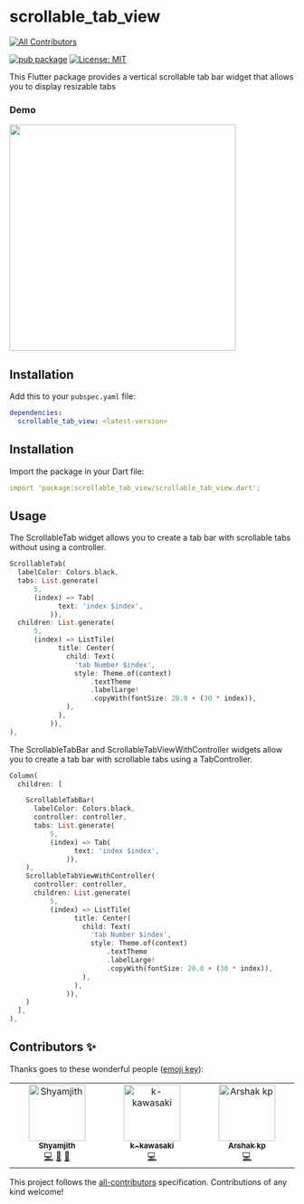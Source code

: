# scrollable_tab_view
<!-- ALL-CONTRIBUTORS-BADGE:START - Do not remove or modify this section -->
[![All Contributors](https://img.shields.io/badge/all_contributors-3-orange.svg?style=flat-square)](#contributors-)
<!-- ALL-CONTRIBUTORS-BADGE:END -->
[![pub package](https://img.shields.io/pub/v/scrollable_tab_view.svg)](https://pub.dartlang.org/packages/scrollable_tab_view)
[![License: MIT](https://img.shields.io/badge/license-MIT-blue.svg)](https://opensource.org/licenses/MIT)

This Flutter package provides a vertical scrollable tab bar widget that allows you to display resizable tabs

### Demo



<IMG height="400px" src="https://github.com/shyamexe/scrollable_tab_view/assets/93277108/7ffe8424-097a-4b4c-8d8d-1dc62ce93448"></IMG>


## Installation

Add this to your `pubspec.yaml` file:

```yaml
dependencies:
  scrollable_tab_view: <latest-version>
```

## Installation

Import the package in your Dart file:

```yaml
import 'package:scrollable_tab_view/scrollable_tab_view.dart';

```

## Usage

The ScrollableTab widget allows you to create a tab bar with scrollable tabs without using a controller.

```dart
ScrollableTab(
  labelColor: Colors.black,
  tabs: List.generate(
      5,
      (index) => Tab(
            text: 'index $index',
          )),
  children: List.generate(
      5,
      (index) => ListTile(
            title: Center(
              child: Text(
                'tab Number $index',
                style: Theme.of(context)
                    .textTheme
                    .labelLarge!
                    .copyWith(fontSize: 20.0 + (30 * index)),
              ),
            ),
          )),
),

```

The ScrollableTabBar and ScrollableTabViewWithController widgets allow you to create a tab bar with scrollable tabs using a TabController.

```dart
Column(
  children: [

    ScrollableTabBar(
      labelColor: Colors.black,
      controller: controller,
      tabs: List.generate(
          5,
          (index) => Tab(
                text: 'index $index',
              )),
    ),
    ScrollableTabViewWithController(
      controller: controller,
      children: List.generate(
          5,
          (index) => ListTile(
                title: Center(
                  child: Text(
                    'tab Number $index',
                    style: Theme.of(context)
                        .textTheme
                        .labelLarge!
                        .copyWith(fontSize: 20.0 + (30 * index)),
                  ),
                ),
              )),
    )
  ],
),
```

## Contributors ✨

Thanks goes to these wonderful people ([emoji key](https://allcontributors.org/docs/en/emoji-key)):

<!-- ALL-CONTRIBUTORS-LIST:START - Do not remove or modify this section -->
<!-- prettier-ignore-start -->
<!-- markdownlint-disable -->
<table>
  <tbody>
    <tr>
      <td align="center" valign="top" width="14.28%"><a href="https://shyamjith.in"><img src="https://avatars.githubusercontent.com/u/93277108?v=4?s=100" width="100px;" alt="Shyamjith"/><br /><sub><b>Shyamjith</b></sub></a><br /><a href="https://github.com/shyamexe/scrollable_tab_view/commits?author=shyamexe" title="Code">💻</a> <a href="https://github.com/shyamexe/scrollable_tab_view/commits?author=shyamexe" title="Documentation">📖</a> <a href="#projectManagement-shyamexe" title="Project Management">📆</a></td>
      <td align="center" valign="top" width="14.28%"><a href="https://github.com/sukekyo000"><img src="https://avatars.githubusercontent.com/u/100392635?v=4?s=100" width="100px;" alt="k-kawasaki"/><br /><sub><b>k-kawasaki</b></sub></a><br /><a href="https://github.com/shyamexe/scrollable_tab_view/commits?author=sukekyo000" title="Code">💻</a></td>
      <td align="center" valign="top" width="14.28%"><a href="https://github.com/Arshakkp"><img src="https://avatars.githubusercontent.com/u/129973538?v=4?s=100" width="100px;" alt="Arshak kp"/><br /><sub><b>Arshak kp</b></sub></a><br /><a href="https://github.com/shyamexe/scrollable_tab_view/commits?author=Arshakkp" title="Code">💻</a></td>
    </tr>
  </tbody>
</table>

<!-- markdownlint-restore -->
<!-- prettier-ignore-end -->

<!-- ALL-CONTRIBUTORS-LIST:END -->

This project follows the [all-contributors](https://github.com/all-contributors/all-contributors) specification. Contributions of any kind welcome!